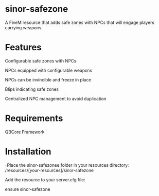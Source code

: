 # sinor-safezone

A FiveM resource that adds safe zones with NPCs that will engage players carrying weapons.

# Features

Configurable safe zones with NPCs

NPCs equipped with configurable weapons

NPCs can be invincible and freeze in place

Blips indicating safe zones

Centralized NPC management to avoid duplication

# Requirements

QBCore Framework

# Installation

-Place the sinor-safezonee folder in your resources directory: /resources/[your-resources]/sinor-safezone

Add the resource to your server.cfg file:

ensure sinor-safezone
